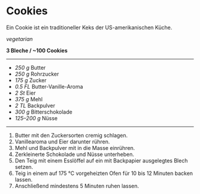 # Cookies

Ein Cookie ist ein traditioneller Keks der US-amerikanischen Küche.

*vegetarian*

**3 Bleche / ~100 Cookies**

---

- *250 g* Butter
- *250 g* Rohrzucker
- *175 g* Zucker
- *0.5 FL* Butter-Vanille-Aroma
- *2 St* Eier
- *375 g* Mehl
- *2 TL* Backpulver
- *300 g* Bitterschokolade
- *125–200 g* Nüsse

---

1. Butter mit den Zuckersorten cremig schlagen.
2. Vanillearoma und Eier darunter rühren.
3. Mehl und Backpulver mit in die Masse einrühren.
4. Zerkleinerte Schokolade und Nüsse unterheben.
5. Den Teig mit einem Esslöffel auf ein mit Backpapier ausgelegtes Blech setzen.
6. Teig in einem auf 175 °C vorgeheizten Ofen für 10 bis 12 Minuten backen lassen.
7. Anschließend mindestens 5 Minuten ruhen lassen.
